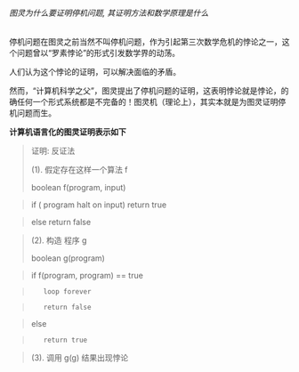 ###### 图灵为什么要证明停机问题, 其证明方法和数学原理是什么
停机问题在图灵之前当然不叫停机问题，作为引起第三次数学危机的悖论之一，这个问题曾以“罗素悖论”的形式引发数学界的动荡。

人们认为这个悖论的证明，可以解决面临的矛盾。

然而，“计算机科学之父”，图灵提出了停机问题的证明，这表明悖论就是悖论，的确任何一个形式系统都是不完备的！图灵机（理论上），其实本就是为图灵证明停机问题而生。

**计算机语言化的图灵证明表示如下**
>证明: 反证法
>
>(1). 假定存在这样一个算法 f
>
>boolean f(program, input)

>   if ( program halt on input) return true

>    else return false

>(2). 构造 程序 g
>
>boolean g(program)

>    if f(program, program) == true

>        loop forever

>        return false

>    else 

>        return true

>(3). 调用 g(g) 结果出现悖论
